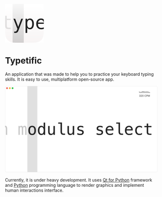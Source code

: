 ![Logo](assets/logo.png)

# Typetific

An application that was made to help you to practice your keyboard typing skills. It is easy to use, multiplatform
open-source app.

![Screenshot of Typetific in a white theme](assets/screenshot_white.png)

Currently, it is under heavy development. It uses [Qt for Python](https://wiki.qt.io/Talk:Qt_for_Python) framework
and [Python](https://python.org/) programming language to render graphics and implement human interactions interface.